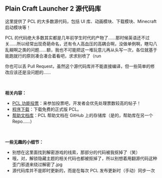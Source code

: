 ## Plain Craft Launcher 2 源代码库

这里提供了 PCL 的大多数源代码，包括 UI 库、动画模块、下载模块、Minecraft 启动模块等！

PCL 的代码绝大多数其实都是几年前学生时代的产物了……那时候英语还不过关……所以经常出现奇葩命名，还有令人高血压的高耦合啊，没做单例啊，瞎勾八乱糊啊之类的问题……额，我也不可能把这一堆玩意儿再从头写一次，各位就基于能跑就行的原则凑合凑合着看吧，求求别喷了（run

你也可以丢 Pull Request，虽然这个源代码库并不能直接编译，但一些简单的修改应该还是没问题的……

　

**相关内容：**
- [PCL 功能投票](https://github.com/Hex-Dragon/PCL2/discussions/2)：来参加投票吧，开发者会优先处理票数较高的帖子！
- [程序下载](https://afdian.net/p/0164034c016c11ebafcb52540025c377)：下载免费的正式版 PCL。
- [帮助文档库](https://github.com/LTCatt/PCL2Help)：PCL 帮助文档在 GitHub 上的存储库（是的，帮助库在另一个 Repo……）

　

**一些无趣的小细节：**
- 别想在这里面找到解密游戏的线索，那部分的代码被我抠掉了（笑）
- 哦，对，解锁隐藏主题的相关代码也都被抠掉了，所以别想着用翻源代码这种歪门邪道来绕过解密了.jpg
- 源代码库并不是即时更新的，而是在每次 PCL 发布更新时（手动）同步一次

